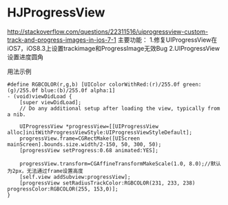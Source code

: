 # HJProgressView
http://stackoverflow.com/questions/22311516/uiprogressview-custom-track-and-progress-images-in-ios-7-1
主要功能：
1.修复UIProgressView在iOS7，iOS8.3上设置trackimage和ProgressImage无效Bug
2.UIProgressView设置进度圆角

用法示例
```obj
#define RGBCOLOR(r,g,b) [UIColor colorWithRed:(r)/255.0f green:(g)/255.0f blue:(b)/255.0f alpha:1]
- (void)viewDidLoad {
    [super viewDidLoad];
    // Do any additional setup after loading the view, typically from a nib.
    
    UIProgressView *progressView=[[UIProgressView alloc]initWithProgressViewStyle:UIProgressViewStyleDefault];
    progressView.frame=CGRectMake([UIScreen mainScreen].bounds.size.width/2-150, 50, 300, 50);
    [progressView setProgress:0.68 animated:YES];
    
    progressView.transform=CGAffineTransformMakeScale(1.0, 8.0);//默认为2px，无法通过frame设置高度
    [self.view addSubview:progressView];
    [progressView setRadiusTrackColor:RGBCOLOR(231, 233, 238) progressColor:RGBCOLOR(255, 153,0)];
}

```
